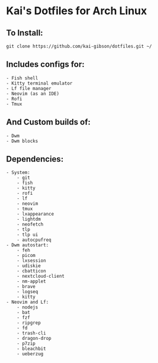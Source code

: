 # Kai's Dotfiles for Arch Linux

## To Install:
`git clone https://github.com/kai-gibson/dotfiles.git ~/`
## Includes configs for:
    - Fish shell
    - Kitty terminal emulator
    - Lf file manager
    - Neovim (as an IDE)
    - Rofi
    - Tmux

## And Custom builds of:
    - Dwm
    - Dwm blocks

## Dependencies:
    - System:
        - git
        - fish
        - kitty
        - rofi
        - lf
        - neovim
        - tmux
        - lxappearance
        - lightdm
        - neofetch
        - tlp
        - tlp ui
        - autocpufreq
    - Dwm autostart:
        - feh
        - picom
        - lxsession
        - udiskie
        - cbatticon
        - nextcloud-client
        - nm-applet
        - brave
        - logseq
        - kitty
    - Neovim and Lf:
        - nodejs
        - bat
        - fzf
        - ripgrep
        - fd
        - trash-cli
        - dragon-drop
        - p7zip
        - bleachbit
        - ueberzug
